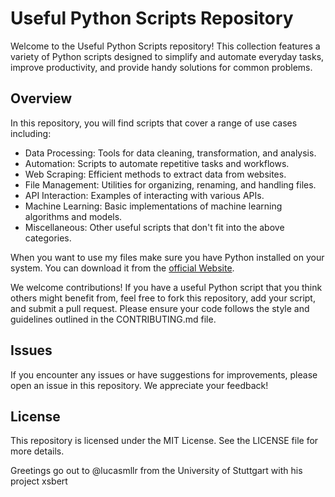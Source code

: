 # Useful Python Scripts Repository
Welcome to the Useful Python Scripts repository! This collection features a variety of Python scripts designed to simplify and automate everyday tasks, improve productivity, and provide handy solutions for common problems.

## Overview
In this repository, you will find scripts that cover a range of use cases including:

- Data Processing: Tools for data cleaning, transformation, and analysis.
- Automation: Scripts to automate repetitive tasks and workflows.
- Web Scraping: Efficient methods to extract data from websites.
- File Management: Utilities for organizing, renaming, and handling files.
- API Interaction: Examples of interacting with various APIs.
- Machine Learning: Basic implementations of machine learning algorithms and models.
- Miscellaneous: Other useful scripts that don't fit into the above categories.

When you want to use my files make sure you have Python installed on your system. You can download it from the [official Website](https://www.python.org/).

We welcome contributions! If you have a useful Python script that you think others might benefit from, feel free to fork this repository, add your script, and submit a pull request. Please ensure your code follows the style and guidelines outlined in the CONTRIBUTING.md file.

## Issues
If you encounter any issues or have suggestions for improvements, please open an issue in this repository. We appreciate your feedback!

## License
This repository is licensed under the MIT License. See the LICENSE file for more details.

Greetings go out to @lucasmllr from the University of Stuttgart with his project xsbert

